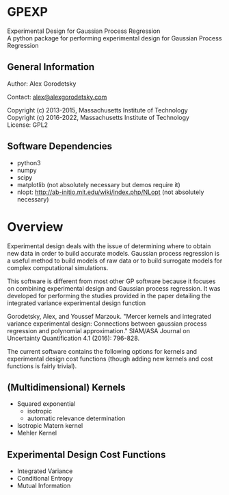 # GPEXP
Experimental Design for Gaussian Process Regression  
A python package for performing experimental design for Gaussian Process Regression

## General Information

Author: Alex Gorodetsky

Contact: alex@alexgorodetsky.com

Copyright (c) 2013-2015, Massachusetts Institute of Technology  
Copyright (c) 2016-2022, Massachusetts Institute of Technology  
License: GPL2

## Software Dependencies

* python3
* numpy
* scipy
* matplotlib (not absolutely necessary but demos require it)
* nlopt: http://ab-initio.mit.edu/wiki/index.php/NLopt (not absolutely necessary)

# Overview
Experimental design deals with the issue of determining where to obtain new data in order to build accurate models. Gaussian process regression is a useful method to build models of raw data or to build surrogate models for complex computational simulations. 

This software is different from most other GP software because it focuses on combining experimental design and Gaussian process regression. It was developed for performing the studies provided in the paper detailing the integrated variance experimental design function

Gorodetsky, Alex, and Youssef Marzouk. "Mercer kernels and integrated variance experimental design: Connections between gaussian process regression and polynomial approximation." SIAM/ASA Journal on Uncertainty Quantification 4.1 (2016): 796-828.

The current software contains the following options for kernels and experimental design cost functions (though adding new kernels and cost functions is fairly trivial).

## (Multidimensional) Kernels

  * Squared exponential
    * isotropic 
    * automatic relevance determination 
  * Isotropic Matern kernel
  * Mehler Kernel

## Experimental Design Cost Functions

  * Integrated Variance
  * Conditional Entropy
  * Mutual Information
  
